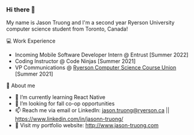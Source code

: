 ### Hi there 👋

My name is Jason Truong and I'm a second year Ryerson University computer science student from Toronto, Canada!

💻 Work Experience
- Incoming Mobile Software Developer Intern @ Entrust [Summer 2022]
- Coding Instructor @ Code Ninjas [Summer 2021]
- VP Communications @ [Ryerson Computer Science Course Union](https://www.instagram.com/ryersoncscu/) [Summer 2021]

👦 About me
- 🌱 I’m currently learning React Native
- 🤔 I’m looking for fall co-op opportunities
- 📫 Reach me via email or LinkedIn: jason.truong@ryerson.ca || https://www.linkedin.com/in/jasonn-truong/
- 💬 Visit my portfolio website: http://www.jason-truong.com
